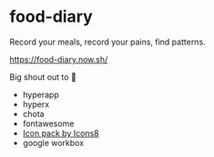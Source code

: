 # food-diary

Record your meals, record your pains, find patterns.

https://food-diary.now.sh/

Big shout out to 📢
- hyperapp
- hyperx
- chota
- fontawesome
- [Icon pack by Icons8](https://icons8.com)
- google workbox
